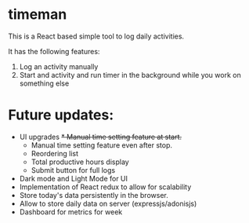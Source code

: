 # timeman

This is a React based simple tool to log daily activities. 

It has the following features:
1. Log an activity manually
2. Start and activity and run timer in the background while you work on something else

# Future updates:
- UI upgrades
~~* Manual time setting feature at start.~~
  * Manual time setting feature even after stop.
  * Reordering list
  * Total productive hours display
  * Submit button for full logs
- Dark mode and Light Mode for UI
- Implementation of React redux to allow for scalability
- Store today's data persistently in the browser.
- Allow to store daily data on server (expressjs/adonisjs)
- Dashboard for metrics for week
